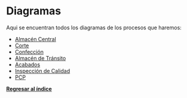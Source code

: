# Diagramas
Aqui se encuentran todos los diagramas de los procesos que haremos:
- [Almacén Central](Diagrama%20de%20procesos%20de%20Vircatex%20-%20Almacen%20central.png)
- [Corte](Diagrama%20de%20procesos%20de%20Vircatex%20-%20Area%20de%20Corte.png)
- [Confección](Diagrama%20de%20procesos%20de%20Vircatex%20-%20Area%20de%20Confeccion.png)
- [Almacén de Tránsito](Diagrama%20de%20procesos%20de%20Vircatex%20-%20Almacen%20de%20transito.png)
- [Acabados](Diagrama%20de%20procesos%20de%20Vircatex%20-%20Area%20de%20acabados.png)
- [Inspección de Calidad](Diagrama%20de%20procesos%20de%20Vircatex%20-%20Area%20de%20calidad.png)
- [PCP](Diagrama%20de%20procesos%20de%20Vircatex%20-%20Area%20de%20PCP.png)

**[Regresar al índice](../../README.md)**
